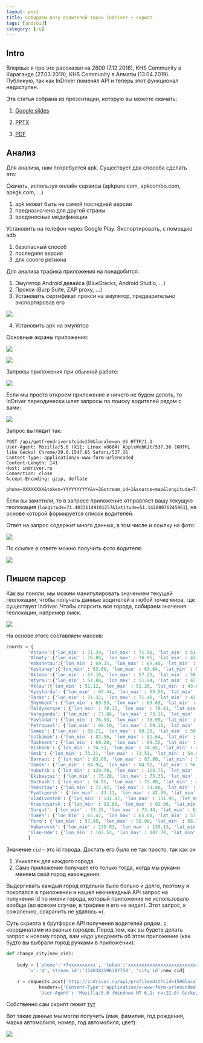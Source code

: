```yaml
---
layout: post
title: Собираем базу водителей такси Indriver + скрипт
tags: [android]
category: [ru]
---
```


## Intro

Впервые я про это рассказал на 2600 (7.12.2018), KHS Community в Караганде (27.03.2019), KHS Community в Алматы (13.04.2019). Публикую, так как InDriver поменял API и теперь этот функционал недоступен.

Эта статья собрана из презентации, которую вы можете скачать:

1. [Google slides](https://docs.google.com/presentation/d/e/2PACX-1vR6qn3xoPQmozVcjHu2jBPprFVGITRdpQ7momMZn3nefxjEiBH_td8nZHKes6pzD6sWEfe2HhRZycY-/pub?start=false&loop=false&delayms=3000)

2. [PPTX](/assets/files/Indriver/Indriver.pptx)

3. [PDF](/assets/files/Indriver/Indriver.pdf)

## Анализ

Для анализа, нам потребуется apk. Существует два способа сделать это:

Скачать, используя онлайн сервисы (apkpure.com, apkcombo.com, apkgk.com, …)

1. apk может быть не самой последней версии
2. предназначена для другой страны
3. вредоносные модификации

Установить на телефон через Google Play. Экспортировать, с помощью adb

1. безопасный способ
2. последняя версия
3. для своего региона

Для анализа трафика приложения на понадобится:

1. Эмулятор Android девайса (BlueStacks, Android Studio, ...)
2. Прокси (Burp Suite, ZAP proxy, ...) 
3. Установить сертификат прокси на эмулятор, предварительно экспортировав его

![](/assets/images/ru/Indriver/1.png)

4. Установить apk на эмулятор

Основные экраны приложения:

![](/assets/images/ru/Indriver/2.png)

![](/assets/images/ru/Indriver/3.png)

Запросы приложения при обычной работе:

![](/assets/images/ru/Indriver/4.png)

Если мы просто откроем приложение и ничего не будем делать, то InDriver переодически шлет запросы по поиску водителей рядом с вами:

![](/assets/images/ru/Indriver/5.png)

Запрос выглядит так:

```http
POST /api/getfreedrivers?cid=150&locale=en_US HTTP/1.1
User-Agent: Mozilla/5.0 (X11; Linux x8664) AppleWebKit/537.36 (KHTML like Gecko) Chrome/29.0.1547.65 Safari/537.36
Content-Type: application/x-www-form-urlencoded
Content-Length: 141
Host: indriver.ru
Connection: close
Accept-Encoding: gzip, deflate

phone=XXXXXXXX&token=YYYYYYYYYY&v=2&stream_id=1&source=map&longitude=71.40331149101257&latitude=51.14208076245961
```

Если вы заметили, то в запросе приложение отправляет вашу текущую геолокация (`longitude=71.40331149101257&latitude=51.14208076245961`), на основе которой формируется список водителей.

Ответ на запрос содержит много данных, в том числе и ссылку на фото:

![](/assets/images/ru/Indriver/6.png)

По ссылке в ответе можно получить фото водителя:

![](/assets/images/ru/Indriver/7.png)

## Пишем парсер

Как вы поняли, мы можем манипулировать значением текущей геолокации, чтобы получать данные водителей в любой точке мира, где существует Indriver. Чтобы спарсить все города, собираем значения геолокации, например омск.

![](/assets/images/ru/Indriver/8.png)

На основе этого составляем массив:

```python
coords = {
		'Astana':{'lon_min' : 71.39, 'lon_max' : 71.50, 'lat_min' : 51.12, 'lat_max' : 51.17, 'cid':150}, 
		'Almaty':{'lon_min' : 76.86, 'lon_max' : 76.95, 'lat_min' : 43.22, 'lat_max' : 43.25, 'cid' : 169},
		'Kokshetau':{'lon_min' : 69.35, 'lon_max' : 69.40, 'lat_min' : 53.26, 'lat_max' : 53.28, 'cid' : 151},
		'Kostanay':{'lon_min' : 63.60, 'lon_max' : 63.64, 'lat_min' : 53.19, 'lat_max' : 53.22, 'cid' : 252},
		'Aktobe':{'lon_min' : 57.16, 'lon_max' : 57.25, 'lat_min' : 50.25, 'lat_max' : 50.30,'cid' : 213},
		'Atyrau':{'lon_min' : 51.88, 'lon_max' : 51.94, 'lat_min' : 47.10, 'lat_max' : 47.13, 'cid' : 221},
		'Aktau':{'lon_min' : 51.12, 'lon_max' : 51.20, 'lat_min' : 43.64, 'lat_max' : 43.68, 'cid' : 258},
		'Kyzylorda': {'lon_min' : 65.44, 'lon_max' : 65.56, 'lat_min' : 44.79, 'lat_max' : 44.88, 'cid' : 257},
		'Taraz': {'lon_min' : 71.32, 'lon_max' : 71.40, 'lat_min' : 42.85, 'lat_max' : 42.91, 'cid' : 235},
		'Shymkent': {'lon_min' : 69.53, 'lon_max' : 69.65, 'lat_min' : 42.29, 'lat_max' : 42.35, 'cid' : 277},
		'Taldykorgan': {'lon_min' : 78.32, 'lon_max' : 78.41, 'lat_min' : 44.98, 'lat_max' : 45.10, 'cid' : 177},
		'Karaganda': {'lon_min' : 73.06, 'lon_max' : 73.15, 'lat_min' : 49.77, 'lat_max' : 49.82, 'cid' : 242},
		'Pavlodar': {'lon_min' : 76.93, 'lon_max' : 76.99, 'lat_min' : 52.25, 'lat_max' : 52.30, 'cid' : 262},
		'Petropavl': {'lon_min' : 69.10, 'lon_max' : 69.16, 'lat_min' : 54.85, 'lat_max' : 54.88, 'cid' : 266},
		'Semei': {'lon_min' : 80.21, 'lon_max' : 80.28, 'lat_min' : 50.40, 'lat_max' : 50.44, 'cid' : 228},
		'Ustkaman': {'lon_min' : 82.56, 'lon_max' : 82.64, 'lat_min' : 49.94, 'lat_max' : 49.97, 'cid' : 230},
		'Tashkent': {'lon_min' : 69.20, 'lon_max' : 69.35, 'lat_min' : 41.27, 'lat_max' : 41.34, 'cid' : 638},
		'Bishkek': {'lon_min' : 74.51, 'lon_max' : 74.65, 'lat_min' : 42.83, 'lat_max' : 42.89, 'cid' : 639},
		'Omsk': {'lon_min' : 73.21, 'lon_max' : 73.51, 'lat_min' : 54.90, 'lat_max' : 55.04, 'cid' : 578},
		'Barnaul': {'lon_min' : 83.66, 'lon_max' : 83.80, 'lat_min' : 53.33, 'lat_max' : 53.40, 'cid' : 279},
		'Tomsk': {'lon_min' : 84.92, 'lon_max' : 84.92, 'lat_min' : 56.46, 'lat_max' : 56.54, 'cid' : 12},
		'Yakutsk': {'lon_min' : 129.70, 'lon_max' : 129.75, 'lat_min' : 62.00, 'lat_max' : 62.04, 'cid' : 1},
		'Ekibastuz': {'lon_min' : 75.28, 'lon_max' : 75.35, 'lat_min' : 51.69, 'lat_max' : 51.74, 'cid' : 263},
		'Balhash': {'lon_min' : 74.95, 'lon_max' : 75.00, 'lat_min' : 46.83, 'lat_max' : 46.85, 'cid' : 240},
		'Temirtau': {'lon_min' : 72.92, 'lon_max' : 73.00, 'lat_min' : 50.04, 'lat_max' : 50.06, 'cid' : 248},
		'Pyatigorsk': {'lon_min' : 43.11, 'lon_max' : 42.99, 'lat_min' : 44.00, 'lat_max' : 44.05, 'cid' : 742},
		'Vladivostok': {'lon_min' : 131.87, 'lon_max' : 131.95, 'lat_min' : 43.11, 'lat_max' : 43.14, 'cid' : 11},
		'Krasnoyarsk': {'lon_min' : 92.80, 'lon_max' : 92.96, 'lat_min' : 55.98, 'lat_max' : 56.02, 'cid' : 182},
		'Surgut': {'lon_min' : 73.35, 'lon_max' : 73.44, 'lat_min' : 61.23, 'lat_max' : 61.27, 'cid' : 87},
		'Tumen': {'lon_min' : 65.47, 'lon_max' : 65.60, 'lat_min' : 57.11, 'lat_max' : 57.17, 'cid' : 146},
		'Perm': {'lon_min' : 57.95, 'lon_max' : 58.00, 'lat_min' : 56.12, 'lat_max' : 56.30, 'cid' : 110},
		'Habarovsk': {'lon_min' : 135.03, 'lon_max' : 135.13, 'lat_min' : 48.45, 'lat_max' : 48.51, 'cid' : 79},
		'Ulan-Ude': {'lon_min' : 107.53, 'lon_max' : 107.70, 'lat_min' : 51.80, 'lat_max' : 51.85, 'cid' : 10}
		}
```

Значение `cid` - это id города. Достать его было не так просто, так как он

1. Уникален для каждого города
2. Само приложение получает его только тогда, когда мы руками меняем свой город нахождения. 

Выдергивать каждый город отдельно было больно и долго, поэтому я покопался в приложении и нашел неочевидный API запрос на получения id по имени города, который приложение не использовало вообще (во всяком случае, в трафике я его не видел). Этот запрос, к сожалению, сохранить не удалось =(. 

Суть скрипта в брутфорсе API получения водителей рядом, с координатами из разных городов. Перед тем, как вы будете делать запрос к новому город, вам надо уведомить об этом приложение (как будто вы выбрали город ручками в приложении):

```python
def change_city(new_cid):
	
	body = {'phone':'+7xxxxxxxxxx', 'token':'xxxxxxxxxxxxxxxxxxxxxxxxxxxx',
		'v':'4','stream_id':'1540382596387750', 'city_id':new_cid}

	r = requests.post('http://indriver.ru/api/profileedit?cid=150&locale=ru', data = body, 
			headers={'Content-Type':'application/x-www-form-urlencoded',
			'User-Agent': 'Mozilla/5.0 (Windows NT 6.1; rv:22.0) Gecko/20100101 Firefox/22.0'})
```

Собственно сам скрипт лежит [тут](https://github.com/thatskriptkid/IndriverParser/tree/master)

Вот такие данные мы могли получить (имя, фамилия, год рождения, марка автомобиля, номер, год автомобиля, цвет):

![](/assets/images/ru/Indriver/9.jpg)